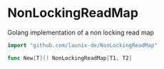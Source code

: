 # NonLockingReadMap
Golang implementation of a non locking read map

```go
import "github.com/launix-de/NonLockingReadMap"

func New[T]() NonLockingReadMap[T1, T2]
```
